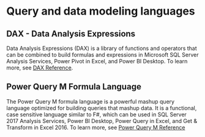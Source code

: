 # Query and data modeling languages

## DAX - Data Analysis Expressions
Data Analysis Expressions (DAX) is a library of functions and operators that can be combined to build formulas and expressions in Microsoft SQL Server Analysis Services, Power Pivot in Excel, and Power BI Desktop.
To learn more, see [DAX Reference](../dax-language/data-analysis-expressions-dax-reference.md).

## Power Query M Formula Language
The Power Query M formula language is a powerful mashup query language optimized for building queries that mashup data. It is a functional, case sensitive language similar to F#, which can be used in SQL Server 2017 Analysis Services, Power BI Desktop, Power Query in Excel, and Get & Transform in Excel 2016.
To learn more, see [Power Query M Reference](../m-language/power-query-m-reference.md)